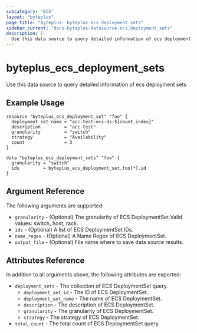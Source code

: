 ```yaml
---
subcategory: "ECS"
layout: "byteplus"
page_title: "Byteplus: byteplus_ecs_deployment_sets"
sidebar_current: "docs-byteplus-datasource-ecs_deployment_sets"
description: |-
  Use this data source to query detailed information of ecs deployment sets
---
```

# byteplus_ecs_deployment_sets
Use this data source to query detailed information of ecs deployment sets
## Example Usage
```hcl
resource "byteplus_ecs_deployment_set" "foo" {
  deployment_set_name = "acc-test-ecs-ds-${count.index}"
  description         = "acc-test"
  granularity         = "switch"
  strategy            = "Availability"
  count               = 3
}

data "byteplus_ecs_deployment_sets" "foo" {
  granularity = "switch"
  ids         = byteplus_ecs_deployment_set.foo[*].id
}
```
## Argument Reference
The following arguments are supported:
* `granularity` - (Optional) The granularity of ECS DeploymentSet.Valid values: switch, host, rack.
* `ids` - (Optional) A list of ECS DeploymentSet IDs.
* `name_regex` - (Optional) A Name Regex of ECS DeploymentSet.
* `output_file` - (Optional) File name where to save data source results.

## Attributes Reference
In addition to all arguments above, the following attributes are exported:
* `deployment_sets` - The collection of ECS DeploymentSet query.
    * `deployment_set_id` - The ID of ECS DeploymentSet.
    * `deployment_set_name` - The name of ECS DeploymentSet.
    * `description` - The description of ECS DeploymentSet.
    * `granularity` - The granularity of ECS DeploymentSet.
    * `strategy` - The strategy of ECS DeploymentSet.
* `total_count` - The total count of ECS DeploymentSet query.


